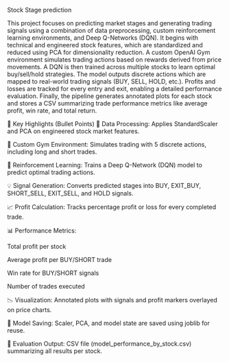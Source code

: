 Stock Stage prediction

This project focuses on predicting market stages and generating trading signals using a combination of data preprocessing, custom reinforcement learning environments,
and Deep Q-Networks (DQN). It begins with technical and engineered stock features, which are standardized and reduced using PCA for dimensionality reduction. 
A custom OpenAI Gym environment simulates trading actions based on rewards derived from price movements. A DQN is then trained across multiple stocks to learn optimal 
buy/sell/hold strategies. The model outputs discrete actions which are mapped to real-world trading signals (BUY, SELL, HOLD, etc.). Profits and losses are tracked for
every entry and exit, enabling a detailed performance evaluation. Finally, the pipeline generates annotated plots for each stock and stores a CSV summarizing trade 
performance metrics like average profit, win rate, and total return.

📌 Key Highlights (Bullet Points)
🔄 Data Processing: Applies StandardScaler and PCA on engineered stock market features.

🧠 Custom Gym Environment: Simulates trading with 5 discrete actions, including long and short trades.

🤖 Reinforcement Learning: Trains a Deep Q-Network (DQN) model to predict optimal trading actions.

💡 Signal Generation: Converts predicted stages into BUY, EXIT_BUY, SHORT_SELL, EXIT_SELL, and HOLD signals.

📈 Profit Calculation: Tracks percentage profit or loss for every completed trade.

📊 Performance Metrics:

Total profit per stock

Average profit per BUY/SHORT trade

Win rate for BUY/SHORT signals

Number of trades executed

📉 Visualization: Annotated plots with signals and profit markers overlayed on price charts.

💾 Model Saving: Scaler, PCA, and model state are saved using joblib for reuse.

📁 Evaluation Output: CSV file (model_performance_by_stock.csv) summarizing all results per stock.
